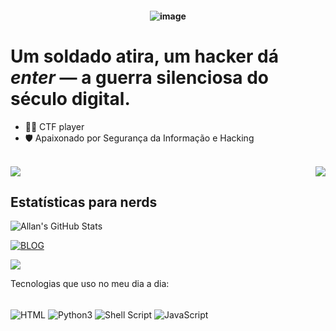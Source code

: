 <h4 align="center">
 
![image](https://staticg.sportskeeda.com/editor/2024/01/6f0fd-17065177859699-1920.jpg)

# Um soldado atira, um hacker dá *enter* — a guerra silenciosa do século digital.

- 🕵️‍♂️ CTF player
- 🛡️ Apaixonado por Seguran&ccedil;a da Informa&ccedil;&atilde;o e Hacking

<br>
<div>

<img src="https://i.pinimg.com/originals/0f/38/df/0f38df98067cb0b6535e09474839c4e7.gif" align="right"/>
<a href="https://youtube.com/@mafiaboy0authx?si=1EJ0v2UzTqFxhBVl" target="_blank"><img src="https://img.shields.io/badge/YouTube-FF0000?style=for-the-badge&logo=youtube&logoColor=white" target="_blank">
</a>

## Estat&iacute;sticas para nerds
![Allan's GitHub Stats](https://github-readme-stats.vercel.app/api?username=https-allan&show_icons=true&theme=radical)

[![BLOG](https://github-readme-stats.vercel.app/api/top-langs/?username=https-allan&layout=compact&langs_count=7&theme=github_dark&include_all_commits=true)](https://github.com/https-allan)

</div>

</div>

<img src="https://media1.tenor.com/m/gk9KRNDbE3gAAAAd/solo-leveling-jinwoo.gif"/> 
<br>

Tecnologias que uso no meu dia a dia:
<div style="display: inline_block"><br/>
<img align="center" alt="HTML" src="https://img.shields.io/badge/HTML-239120?style=for-the-badge&logo=html5&logoColor=white"/>
<img align="center" alt="Python3" src="https://img.shields.io/badge/Python-14354C?style=for-the-badge&logo=python&logoColor=white"/>
<img align="center" alt="Shell Script" src="https://img.shields.io/badge/Shell_Script-121011?style=for-the-badge&logo=gnu-bash&logoColor=white"/>
<img align="center" alt="JavaScript" src="https://img.shields.io/badge/JavaScript-00000F?style=for-the-badge&logo=javascript&logoColor=white"/>

<br><br><br><br>

</div>
